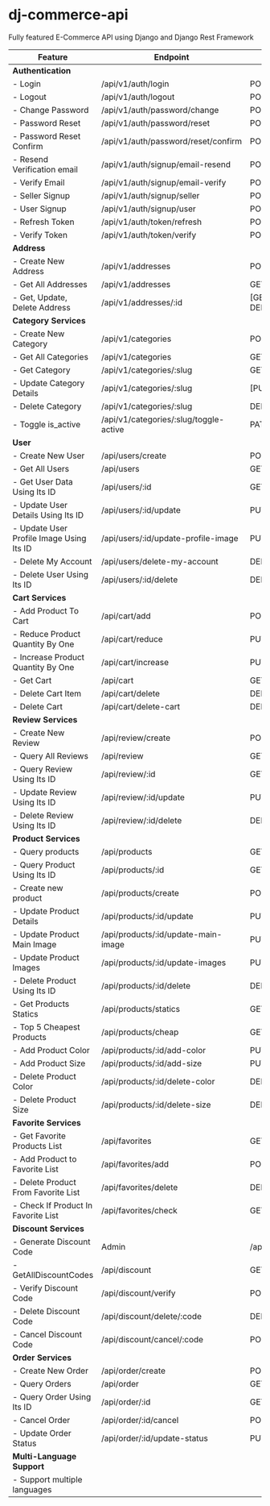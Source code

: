 # dj-commerce-api
Fully featured E-Commerce API using Django and Django Rest Framework


| Feature                                  | Endpoint                               | Methods                   | Permission         | Implemented |
| ---------------------------------------- | -------------------------------------- | ------------------------- | ------------------ | ----------- |
| **Authentication**                       |                                        |                           |                    |             |
| - Login                                  | /api/v1/auth/login                     | POST                      | Public             | &#9989;     |
| - Logout                                 | /api/v1/auth/logout                    | POST                      | Public             | &#9989;     |
| - Change Password                        | /api/v1/auth/password/change           | POST                      | Authenticated      | &#9989;     |
| - Password Reset                         | /api/v1/auth/password/reset            | POST                      | Public             | &#9989;     |
| - Password Reset Confirm                 | /api/v1/auth/password/reset/confirm    | POST                      | Public             | &#9989;     |
| - Resend Verification email              | /api/v1/auth/signup/email-resend       | POST                      | Public             | &#9989;     |
| - Verify Email                           | /api/v1/auth/signup/email-verify       | POST                      | Public             | &#9989;     |
| - Seller Signup                          | /api/v1/auth/signup/seller             | POST                      | Public             | &#9989;     |
| - User Signup                            | /api/v1/auth/signup/user               | POST                      | Public             | &#9989;     |
| - Refresh Token                          | /api/v1/auth/token/refresh             | POST                      | Public             | &#9989;     |
| - Verify Token                           | /api/v1/auth/token/verify              | POST                      | Public             | &#9989;     |
| **Address**                              |                                        |                           |                    |             |
| - Create New Address                     | /api/v1/addresses                      | POST                      | Authenticated      | &#9989;     |
| - Get All Addresses                      | /api/v1/addresses                      | GET                       | Owner              | &#9989;     |
| - Get, Update, Delete Address            | /api/v1/addresses/:id                  | [GET, PUT, PATCH, DELETE] | Owner              | &#9989;     |
| **Category Services**                    |                                        |                           |                    |             |
| - Create New Category                    | /api/v1/categories                     | POST                      | Seller/Staff/Admin | &#9989;     |
| - Get All Categories                     | /api/v1/categories                     | GET                       | Public             | &#9989;     |
| - Get Category                           | /api/v1/categories/:slug               | GET                       | Public             | &#9989;     |
| - Update Category Details                | /api/v1/categories/:slug               | [PUT, PATCH]              | Seller/Staff/Admin | &#9989;     |
| - Delete Category                        | /api/v1/categories/:slug               | DELETE                    | Staff/Admin        | &#9989;     |
| - Toggle is_active                       | /api/v1/categories/:slug/toggle-active | PATCH                       | Staff/Admin        | &#9989;     |
| **User**                                 |                                        |                           |                    |             |
| - Create New User                        | /api/users/create                      | POST                      | Admin              | &#10060;    |
| - Get All Users                          | /api/users                             | GET                       | Public             | &#10060;    |
| - Get User Data Using Its ID             | /api/users/:id                         | GET                       | Public             | &#10060;    |
| - Update User Details Using Its ID       | /api/users/:id/update                  | PUT                       | User               | &#10060;    |
| - Update User Profile Image Using Its ID | /api/users/:id/update-profile-image    | PUT                       | User               | &#10060;    |
| - Delete My Account                      | /api/users/delete-my-account           | DELETE                    | User               | &#10060;    |
| - Delete User Using Its ID               | /api/users/:id/delete                  | DELETE                    | Admin              | &#10060;    |
| **Cart Services**                        |                                        |                           |                    |             |
| - Add Product To Cart                    | /api/cart/add                          | POST                      | User               | &#10060;    |
| - Reduce Product Quantity By One         | /api/cart/reduce                       | PUT                       | User               | &#10060;    |
| - Increase Product Quantity By One       | /api/cart/increase                     | PUT                       | User               | &#10060;    |
| - Get Cart                               | /api/cart                              | GET                       | User               | &#10060;    |
| - Delete Cart Item                       | /api/cart/delete                       | DELETE                    | User               | &#10060;    |
| - Delete Cart                            | /api/cart/delete-cart                  | DELETE                    | User               | &#10060;    |
| **Review Services**                      |                                        |                           |                    |             |
| - Create New Review                      | /api/review/create                     | POST                      | User               | &#10060;    |
| - Query All Reviews                      | /api/review                            | GET                       | Public             | &#10060;    |
| - Query Review Using Its ID              | /api/review/:id                        | GET                       | Public             | &#10060;    |
| - Update Review Using Its ID             | /api/review/:id/update                 | PUT                       | User               | &#10060;    |
| - Delete Review Using Its ID             | /api/review/:id/delete                 | DELETE                    | User               | &#10060;    |
| **Product Services**                     |                                        |                           |                    |             |
| - Query products                         | /api/products                          | GET                       | Public             | &#10060;    |
| - Query Product Using Its ID             | /api/products/:id                      | GET                       | Public             | &#10060;    |
| - Create new product                     | /api/products/create                   | POST                      | Seller             | &#10060;    |
| - Update Product Details                 | /api/products/:id/update               | PUT                       | Seller             | &#10060;    |
| - Update Product Main Image              | /api/products/:id/update-main-image    | PUT                       | Seller             | &#10060;    |
| - Update Product Images                  | /api/products/:id/update-images        | PUT                       | Seller             | &#10060;    |
| - Delete Product Using Its ID            | /api/products/:id/delete               | DELETE                    | User               | &#10060;    |
| - Get Products Statics                   | /api/products/statics                  | GET                       | Admin              | &#10060;    |
| - Top 5 Cheapest Products                | /api/products/cheap                    | GET                       | Public             | &#10060;    |
| - Add Product Color                      | /api/products/:id/add-color            | PUT                       | Seller             | &#10060;    |
| - Add Product Size                       | /api/products/:id/add-size             | PUT                       | Seller             | &#10060;    |
| - Delete Product Color                   | /api/products/:id/delete-color         | DELETE                    | Seller             | &#10060;    |
| - Delete Product Size                    | /api/products/:id/delete-size          | DELETE                    | Seller             | &#10060;    |
| **Favorite Services**                    |                                        |                           |                    |             |
| - Get Favorite Products List             | /api/favorites                         | GET                       | User               | &#10060;    |
| - Add Product to Favorite List           | /api/favorites/add                     | POST                      | User               | &#10060;    |
| - Delete Product From Favorite List      | /api/favorites/delete                  | DELETE                    | User               | &#10060;    |
| - Check If Product In Favorite List      | /api/favorites/check                   | GET                       | User               | &#10060;    |
| **Discount Services**                    |                                        |                           |                    |             |
| - Generate Discount Code                 | Admin                                  | /api/discounts/generate   | POST               | &#10060;    |
| - GetAllDiscountCodes                    | /api/discount                          | GET                       | Admin              | &#10060;    |
| - Verify Discount Code                   | /api/discount/verify                   | POST                      | User               | &#10060;    |
| - Delete Discount Code                   | /api/discount/delete/:code             | DELETE                    | Admin              | &#10060;    |
| - Cancel Discount Code                   | /api/discount/cancel/:code             | POST                      | User               | &#10060;    |
| **Order Services**                       |                                        |                           |                    |             |
| - Create New Order                       | /api/order/create                      | POST                      | User               | &#10060;    |
| - Query Orders                           | /api/order                             | GET                       | User               | &#10060;    |
| - Query Order Using Its ID               | /api/order/:id                         | GET                       | User               | &#10060;    |
| - Cancel Order                           | /api/order/:id/cancel                  | POST                      | User               | &#10060;    |
| - Update Order Status                    | /api/order/:id/update-status           | PUT                       | Admin              | &#10060;    |
| **Multi-Language Support**               |                                        |                           |                    |             |
| - Support multiple languages             |                                        |                           |                    | &#10060;    |